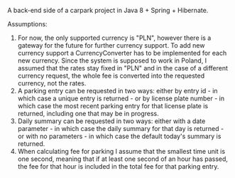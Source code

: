 A back-end side of a carpark project in Java 8 + Spring + Hibernate.

Assumptions:

1. For now, the only supported currency is "PLN", however there is a gateway for the future for further currency support. To add new currency support a CurrencyConverter has to be implemented for each new currency. Since the system is supposed to work in Poland, I assumed that the rates stay fixed in "PLN" and in the case of a different currency request, the whole fee is converted into the requested currency, not the rates.
2. A parking entry can be requested in two ways: either by entry id - in which case a unique entry is returned - or by license plate number - in which case the most recent parking entry for that license plate is returned, including one that may be in progress.
3. Daily summary can be requested in two ways: either with a date parameter - in which case the daily summary for that day is returned - or with no parameters - in which case the default today's summary is returned.
4. When calculating fee for parking I assume that the smallest time unit is one second, meaning that if at least one second of an hour has passed, the fee for that hour is included in the total fee for that parking entry.
